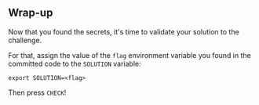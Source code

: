 ## Wrap-up

Now that you found the secrets, it's time to validate your solution to the challenge. 

For that, assign the value of the `flag` environment variable you found in the committed code to the `SOLUTION` variable: 
```
export SOLUTION=<flag>
```
Then press `CHECK`!


